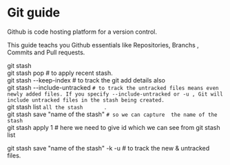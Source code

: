 # Git guide

Github is code hosting platform for a version control.

This guide teachs you Github essentials like Repositories, Branchs , Commits and Pull requests.

git stash  
git stash pop # to apply recent stash.  
git stash --keep-index # to track the git add details also  
git stash --include-untracked  `# to track the untracked files means even newly added files. If you specify --include-untracked or -u , Git will include untracked files in the stash being created. `		  
git stash list `all the stash		`.   
git stash save "name of the stash" `# so we can capture  the name of the stash`    
git stash apply 1 # here we need to give id which we can see from git stash list 

git stash save "name of the stash" -k -u # to track the new & untracked files.   

